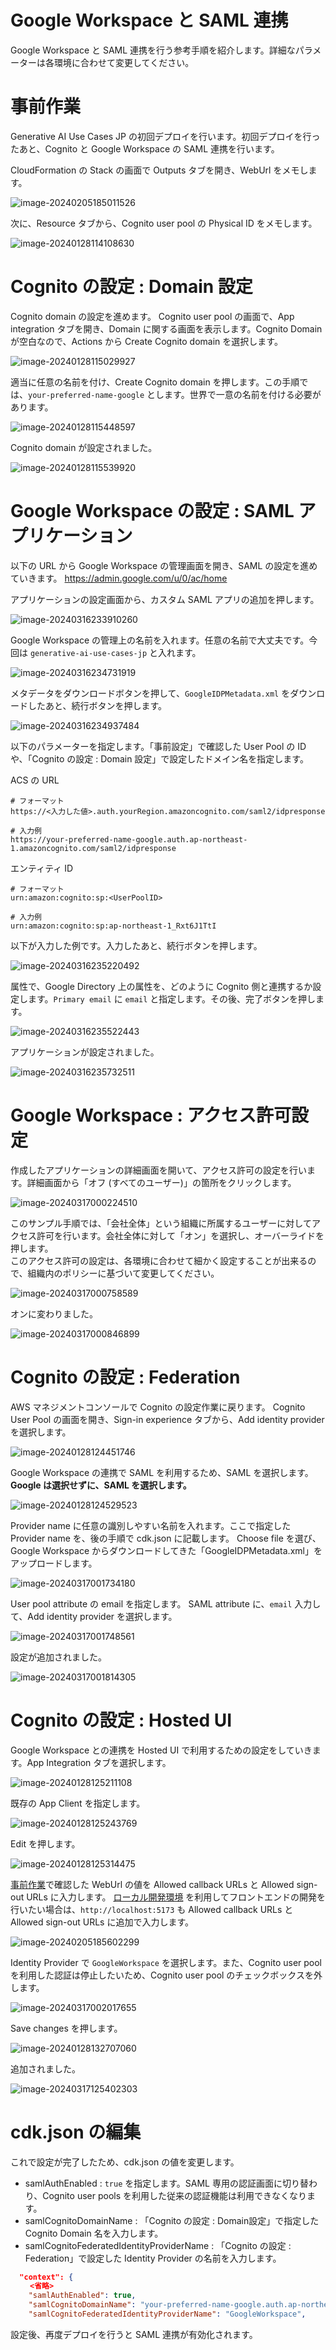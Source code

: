 # Google Workspace と SAML 連携
Google Workspace と SAML 連携を行う参考手順を紹介します。詳細なパラメーターは各環境に合わせて変更してください。

# 事前作業
Generative AI Use Cases JP の初回デプロイを行います。初回デプロイを行ったあと、Cognito と Google Workspace の SAML 連携を行います。

CloudFormation の Stack の画面で Outputs タブを開き、WebUrl をメモします。

![image-20240205185011526](assets/SAML_WITH_GOOGLE_WORKSPACE/image-20240205185011526.png)

次に、Resource タブから、Cognito user pool の Physical ID をメモします。

![image-20240128114108630](assets/SAML_WITH_GOOGLE_WORKSPACE/image-20240317105731051.png)

# Cognito の設定 : Domain 設定
Cognito domain の設定を進めます。
Cognito user pool の画面で、App integration タブを開き、Domain に関する画面を表示します。Cognito Domain が空白なので、Actions から Create Cognito domain を選択します。

![image-20240128115029927](assets/SAML_WITH_ENTRA_ID/image-20240128115029927.png)

適当に任意の名前を付け、Create Cognito domain を押します。この手順では、`your-preferred-name-google` とします。世界で一意の名前を付ける必要があります。

![image-20240128115448597](assets/SAML_WITH_GOOGLE_WORKSPACE/image-20240316234530866.png)

Cognito domain が設定されました。

![image-20240128115539920](assets/SAML_WITH_GOOGLE_WORKSPACE/image-20240316234607065-1710645672447-1710645678992.png)

# Google Workspace の設定 : SAML アプリケーション

以下の URL から Google Workspace の管理画面を開き、SAML の設定を進めていきます。
https://admin.google.com/u/0/ac/home

アプリケーションの設定画面から、カスタム SAML アプリの追加を押します。

![image-20240316233910260](assets/SAML_WITH_GOOGLE_WORKSPACE/image-20240316233910260.png)

Google Workspace の管理上の名前を入れます。任意の名前で大丈夫です。今回は `generative-ai-use-cases-jp` と入れます。

![image-20240316234731919](assets/SAML_WITH_GOOGLE_WORKSPACE/image-20240316234731919.png)

メタデータをダウンロードボタンを押して、`GoogleIDPMetadata.xml` をダウンロードしたあと、続行ボタンを押します。

![image-20240316234937484](assets/SAML_WITH_GOOGLE_WORKSPACE/image-20240316234937484.png)

以下のパラメーターを指定します。「事前設定」で確認した User Pool の ID や、「Cognito の設定 : Domain 設定」で設定したドメイン名を指定します。

ACS の URL

```
# フォーマット
https://<入力した値>.auth.yourRegion.amazoncognito.com/saml2/idpresponse

# 入力例
https://your-preferred-name-google.auth.ap-northeast-1.amazoncognito.com/saml2/idpresponse
```

エンティティ ID

```
# フォーマット
urn:amazon:cognito:sp:<UserPoolID>

# 入力例
urn:amazon:cognito:sp:ap-northeast-1_Rxt6J1TtI
```

以下が入力した例です。入力したあと、続行ボタンを押します。

![image-20240316235220492](assets/SAML_WITH_GOOGLE_WORKSPACE/image-20240316235220492.png)

属性で、Google Directory 上の属性を、どのように Cognito 側と連携するか設定します。`Primary email` に `email` と指定します。その後、完了ボタンを押します。

![image-20240316235522443](assets/SAML_WITH_GOOGLE_WORKSPACE/image-20240316235522443.png)

アプリケーションが設定されました。

![image-20240316235732511](assets/SAML_WITH_GOOGLE_WORKSPACE/image-20240316235732511.png)

# Google Workspace : アクセス許可設定

作成したアプリケーションの詳細画面を開いて、アクセス許可の設定を行います。詳細画面から「オフ (すべてのユーザー)」の箇所をクリックします。

![image-20240317000224510](assets/SAML_WITH_GOOGLE_WORKSPACE/image-20240317000224510.png)

このサンプル手順では、「会社全体」という組織に所属するユーザーに対してアクセス許可を行います。会社全体に対して「オン」を選択し、オーバーライドを押します。  
このアクセス許可の設定は、各環境に合わせて細かく設定することが出来るので、組織内のポリシーに基づいて変更してください。

![image-20240317000758589](assets/SAML_WITH_GOOGLE_WORKSPACE/image-20240317000758589.png)

オンに変わりました。

![image-20240317000846899](assets/SAML_WITH_GOOGLE_WORKSPACE/image-20240317000846899.png)

# Cognito の設定 : Federation

AWS マネジメントコンソールで Cognito の設定作業に戻ります。
Cognito User Pool の画面を開き、Sign-in experience タブから、Add identity provider を選択します。

![image-20240128124451746](assets/SAML_WITH_ENTRA_ID/image-20240128124451746.png)



Google Workspace の連携で SAML を利用するため、SAML を選択します。**Google は選択せずに、SAML を選択します。**

![image-20240128124529523](assets/SAML_WITH_ENTRA_ID/image-20240128124529523.png)



Provider name に任意の識別しやすい名前を入れます。ここで指定した Provider name を、後の手順で cdk.json に記載します。
Choose file を選び、Google Workspace からダウンロードしてきた「GoogleIDPMetadata.xml」をアップロードします。

![image-20240317001734180](assets/SAML_WITH_GOOGLE_WORKSPACE/image-20240317001734180.png)


User pool attribute の email を指定します。
SAML attribute に、`email` 入力して、Add identity provider を選択します。

![image-20240317001748561](assets/SAML_WITH_GOOGLE_WORKSPACE/image-20240317001748561.png)



設定が追加されました。

![image-20240317001814305](assets/SAML_WITH_GOOGLE_WORKSPACE/image-20240317001814305.png)



# Cognito の設定 : Hosted UI

Google Workspace との連携を Hosted UI で利用するための設定をしていきます。App Integration タブを選択します。

![image-20240128125211108](assets/SAML_WITH_ENTRA_ID/image-20240128125211108.png)



既存の App Client を指定します。

![image-20240128125243769](assets/SAML_WITH_ENTRA_ID/image-20240128125243769.png)



Edit を押します。

![image-20240128125314475](assets/SAML_WITH_ENTRA_ID/image-20240128125314475.png)


[事前作業](#事前作業)で確認した WebUrl の値を Allowed callback URLs と Allowed sign-out URLs に入力します。
[ローカル開発環境](/docs/DEVELOPMENT.md) を利用してフロントエンドの開発を行いたい場合は、`http://localhost:5173` も Allowed callback URLs と Allowed sign-out URLs に追加で入力します。


![image-20240205185602299](assets/SAML_WITH_ENTRA_ID/image-20240205185602299.png)


Identity Provider で `GoogleWorkspace` を選択します。また、Cognito user pool を利用した認証は停止したいため、Cognito user pool のチェックボックスを外します。

![image-20240317002017655](assets/SAML_WITH_GOOGLE_WORKSPACE/image-20240317002017655.png)


Save  changes を押します。

![image-20240128132707060](assets/SAML_WITH_ENTRA_ID/image-20240128132707060.png)



追加されました。

![image-20240317125402303](assets/SAML_WITH_GOOGLE_WORKSPACE/image-20240317125402303.png)

# cdk.json の編集

これで設定が完了したため、cdk.json の値を変更します。

- samlAuthEnabled : `true` を指定します。SAML 専用の認証画面に切り替わり、Cognito user pools を利用した従来の認証機能は利用できなくなります。
- samlCognitoDomainName : 「Cognito の設定 : Domain設定」で指定した Cognito Domain 名を入力します。
- samlCognitoFederatedIdentityProviderName : 「Cognito の設定 : Federation」で設定した Identity Provider の名前を入力します。


```json
  "context": {
　　 <省略>
    "samlAuthEnabled": true,
    "samlCognitoDomainName": "your-preferred-name-google.auth.ap-northeast-1.amazoncognito.com",
    "samlCognitoFederatedIdentityProviderName": "GoogleWorkspace",
```

設定後、再度デプロイを行うと SAML 連携が有効化されます。
